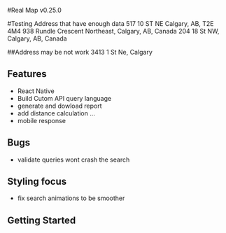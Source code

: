#Real Map v0.25.0

#Testing Address that have enough data
517 10 ST NE Calgary, AB, T2E 4M4
938 Rundle Crescent Northeast, Calgary, AB, Canada
204 18 St NW, Calgary, AB, Canada

##Address may be not work
3413 1 St Ne, Calgary

## Features
- React Native
- Build Cutom API query language
- generate and dowload report
- add distance calculation ...
- mobile response


## Bugs
- validate queries wont crash the search

## Styling focus
- fix search animations to be smoother

## Getting Started
